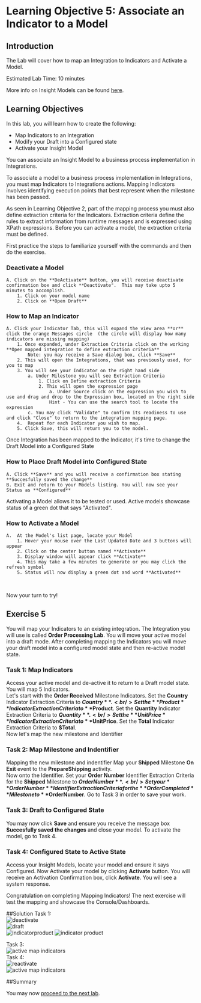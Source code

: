 # Learning Objective 5: Associate an Indicator to a Model 

## Introduction
The Lab will cover how to map an Integration to Indicators and Activate a Model.

Estimated Lab Time: 10 minutes

More info on Insight Models can be found [here](https://docs.oracle.com/en/cloud/paas/integration-cloud/user-int-insight-oci/work-models-integration-insight.html).

## Learning Objectives
In this lab, you will learn how to create the following:
- Map Indicators to an Integration
- Modify your Draft into a Configured state
- Activate your Insight Model <br />

You can associate an Insight Model to a business process implementation in Integrations.

To associate a model to a business process implementation in Integrations, you must map Indicators to Integrations actions.  Mapping Indicators involves identifying execution points that best represent when the milestone has been passed. 

As seen in Learning Objective 2, part of the mapping process you must also define extraction criteria for the Indicators. Extraction criteria define the rules to extract information from runtime messages and is expressed using XPath expressions. Before you can activate a model, the extraction criteria must be defined. 

First practice the steps to familiarize yourself with the commands and then do the exercise.
### Deactivate a Model
    A. Click on the **DeActivate** button, you will receive deactivate confirmation box and click **Deactivate".  This may take upto 5 minutes to accomplish. 
        1. Click on your model name
        2. Click on **Open Draft**

### How to Map an Indicator
    A. Click your Indicator Tab, this will expand the view area **or** click the orange Messages circle  (the circle will display how many indicators are missing mapping) 
        1. Once expanded, under Extraction Criteria click on the working **Open mapped integration to define extraction criteria**
            Note: you may receive a Save dialog box, click **Save**
        2. This will open the Integrations, that was previously used, for you to map 
        3. You will see your Indicator on the right hand side
            a. Under Milestone you will see Extraction Criteria
                1. Click on Define extraction Criteria
                2. This will open the expression page
                    a. Under Source click on the expression you wish to use and drag and drop to the Expression box, located on the right side 
                    Hint - You can use the search tool to locate the expression 
            c. You may click "Validate" to confirm its readiness to use and click "Close" to return to the integration mapping page.
        4.  Repeat for each Indicator you wish to map.
        5. Click Save, this will return you to the model.
        
Once Integration has been mapped to the Indicator, it's time to change the Draft Model into a Configured State <br />
### How to Place Draft Model into Configured State

    A. Click **Save** and you will receive a confirmation box stating **Succesfully saved the change**
    B. Exit and return to your Models listing. You will now see your Status as **Configured**

Activating a Model allows it to be tested or used. Active models showcase status of a green dot that says "Activated". <br />
### How to Activate a Model

    A.  At the Model's list page, locate your Model
        1. Hover your mouse over the Last Updated Date and 3 buttons will appear
        2. Click on the center button named **Activate**
        3. Display window will appear click **Activate**
        4. This may take a few minutes to generate or you may click the refresh symbol
        5. Status will now display a green dot and word **Activated**

 <br />

Now your turn to try!

## Exercise 5
 You will map your Indicators to an existing integration. The Integration you will use is called **Order Processing Lab**. You will move your active model into a draft mode. After completing mapping the Indicators you will move your draft model into a configured model state and then re-active model state. 

### Task 1: Map Indicators
Access your active model and de-active it to return to a Draft model state. You will map 5 Indicators.<br />
Let's start with the **Order Received** Milestone Indicators. Set the **Country** Indicator Extraction Criteria to **$Country**.<br />
 Set the **Product** Indicator Extraction Criteria to **$Product**. Set the **Quantity** Indicator Extraction Criteria to **$Quantity**. <br />
Set the **UnitPrice** Indicator Extraction Criteria to **$UnitPrice**. Set the **Total** Indicator Extraction Criteria to **$Total**. <br />
Now let's map the new milestone and Identifier <br />
### Task 2: Map Milestone and Indentifier  <br />
Mapping the new milestone and indentifier 
Map your **Shipped** Milestone **On Exit** event to the **PrepareShipping** activity. <br />
Now onto the Identifier. Set your **Order Number** Identifier Extraction Criteria for the **Shipped** Milestone to **$OrderNumber**.<br />
Set your **Order Number** Identifier Extraction Criteria for the **Order Completed** Milestone to **$OrderNumber**. Go to Task 3 in order to save your work.<br />
     
### Task 3: Draft to Configured State <br />
You may now click **Save** and ensure you receive the message box **Succesfully saved the changes** and close your model. To activate the model, go to Task 4. 
    
### Task 4: Configured State to Active State <br />
Access your Insight Models, locate your model and ensure it says Configured. Now Activate your model by clicking **Activate** button. You will receive an Activation Confirmation box, click **Activate**. You will see a system response. 

Congratulation on completing Mapping Indicators! The next exercise will test the mapping and showcase the Console/Dashboards. 

##Solution
Task 1: <br />
![deactivate](./images/deactivate.jpg " ") <br />
![draft](./images/draft.jpg " ")  <br />
![indicatorproduct](./images/indicator-product.jpg " ")  ![indicator product](./images/shipped-milestone.jpg " ")


Task 3: <br />
![active map indicators](./images/activate-map-indicators.jpg " ")
<br />
Task 4: <br />
![reactivate](./images/reactivate.jpg " ")  <br />
![active map indicators](./images/activate-map-indicators.jpg " ")  <br />

##Summary

You may now [proceed to the next lab](#next).
